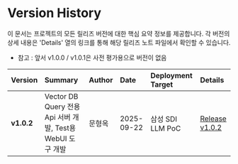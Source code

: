# Version History

이 문서는 프로젝트의 모든 릴리즈 버전에 대한 핵심 요약 정보를 제공합니다. 각 버전의 상세 내용은 'Details' 열의 링크를 통해 해당 릴리즈 노트 파일에서 확인할 수 있습니다.

- 참고 : 앞서 v1.0.0 / v1.0.1은 사전 평가용으로 버전이 없음

| Version             | Summary                    | Author    | Date       | Deployment Target | Details                                                    |
| :------------------ | :------------------------- | :-------- | :--------- | :---------------- | :--------------------------------------------------------- |
| **v1.0.2** | Vector DB Query 전용 Api 서버 개발, Test용 WebUI 도구 개발 | 문형옥    | 2025-09-22 | 삼성 SDI LLM PoC        | [Release v1.0.2](release_notes/v1.0.2.md)                  |
